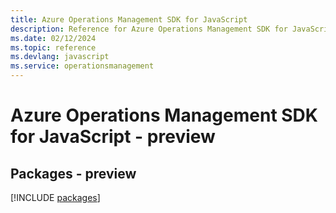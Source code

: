 ```yaml
---
title: Azure Operations Management SDK for JavaScript
description: Reference for Azure Operations Management SDK for JavaScript
ms.date: 02/12/2024
ms.topic: reference
ms.devlang: javascript
ms.service: operationsmanagement
---
```

# Azure Operations Management SDK for JavaScript - preview
## Packages - preview
[!INCLUDE [packages](operations-management-index.md)]